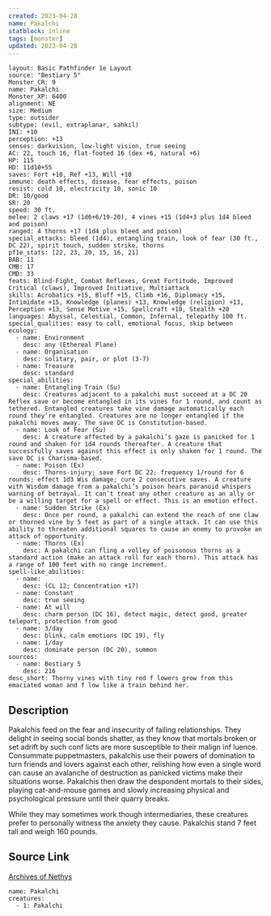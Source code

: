 ```yaml
---
created: 2023-04-28
name: Pakalchi
statblock: inline
tags: [monster]
updated: 2023-04-28
---
```

```statblock
layout: Basic Pathfinder 1e Layout
source: "Bestiary 5"
Monster_CR: 9
name: Pakalchi
Monster_XP: 6400
alignment: NE
size: Medium
type: outsider
subtype: (evil, extraplanar, sahkil)
INI: +10
perception: +13
senses: darkvision, low-light vision, true seeing
AC: 22, touch 16, flat-footed 16 (dex +6, natural +6)
HP: 115
HD: 11d10+55
saves: Fort +10, Ref +13, Will +10
immune: death effects, disease, fear effects, poison
resist: cold 10, electricity 10, sonic 10
DR: 10/good
SR: 20
speed: 30 ft.
melee: 2 claws +17 (1d6+6/19-20), 4 vines +15 (1d4+3 plus 1d4 bleed and poison)
ranged: 4 thorns +17 (1d4 plus bleed and poison)
special_attacks: bleed (1d4), entangling train, look of fear (30 ft., DC 22), spirit touch, sudden strike, thorns
pf1e_stats: [22, 23, 20, 15, 16, 21]
BAB: 11
CMB: 17
CMD: 33
feats: Blind-Fight, Combat Reflexes, Great Fortitude, Improved Critical (claws), Improved Initiative, Multiattack
skills: Acrobatics +15, Bluff +15, Climb +16, Diplomacy +15, Intimidate +15, Knowledge (planes) +13, Knowledge (religion) +13, Perception +13, Sense Motive +15, Spellcraft +10, Stealth +20
languages: Abyssal, Celestial, Common, Infernal, telepathy 100 ft.
special_qualities: easy to call, emotional focus, skip between
ecology:
  - name: Environment
    desc: any (Ethereal Plane)
  - name: Organisation
    desc: solitary, pair, or plot (3-7)
  - name: Treasure
    desc: standard
special_abilities:
  - name: Entangling Train (Su)
    desc: Creatures adjacent to a pakalchi must succeed at a DC 20 Reflex save or become entangled in its vines for 1 round, and count as tethered. Entangled creatures take vine damage automatically each round they’re entangled. Creatures are no longer entangled if the pakalchi moves away. The save DC is Constitution-based.
  - name: Look of Fear (Su)
    desc: A creature affected by a pakalchi’s gaze is panicked for 1 round and shaken for 1d4 rounds thereafter. A creature that successfully saves against this effect is only shaken for 1 round. The save DC is Charisma-based.
  - name: Poison (Ex)
    desc: Thorns-injury; save Fort DC 22; frequency 1/round for 6 rounds; effect 1d3 Wis damage; cure 2 consecutive saves. A creature with Wisdom damage from a pakalchi’s poison hears paranoid whispers warning of betrayal. It can’t treat any other creature as an ally or be a willing target for a spell or effect. This is an emotion effect.
  - name: Sudden Strike (Ex)
    desc: Once per round, a pakalchi can extend the reach of one claw or thorned vine by 5 feet as part of a single attack. It can use this ability to threaten additional squares to cause an enemy to provoke an attack of opportunity.
  - name: Thorns (Ex)
    desc: A pakalchi can fling a volley of poisonous thorns as a standard action (make an attack roll for each thorn). This attack has a range of 100 feet with no range increment.
spell-like_abilities:
  - name:
    desc: (CL 12; Concentration +17)
  - name: Constant
    desc: true seeing
  - name: At will
    desc: charm person (DC 16), detect magic, detect good, greater teleport, protection from good
  - name: 3/day
    desc: blink, calm emotions (DC 19), fly
  - name: 1/day
    desc: dominate person (DC 20), summon
sources:
  - name: Bestiary 5
    desc: 216
desc_short: Thorny vines with tiny red f lowers grow from this emaciated woman and f low like a train behind her.
```
## Description
Pakalchis feed on the fear and insecurity of failing relationships. They delight in seeing social bonds shatter, as they know that mortals broken or set adrift by such conf licts are more susceptible to their malign inf luence. Consummate puppetmasters, pakalchis use their powers of domination to turn friends and lovers against each other, relishing how even a single word can cause an avalanche of destruction as panicked victims make their situations worse. Pakalchis then draw the despondent mortals to their sides, playing cat-and-mouse games and slowly increasing physical and psychological pressure until their quarry breaks.

 While they may sometimes work though intermediaries, these creatures prefer to personally witness the anxiety they cause. Pakalchis stand 7 feet tall and weigh 160 pounds.
## Source Link
[Archives of Nethys](https://aonprd.com/MonsterDisplay.aspx?ItemName=Pakalchi)
```encounter-table
name: Pakalchi
creatures:
  - 1: Pakalchi
```
